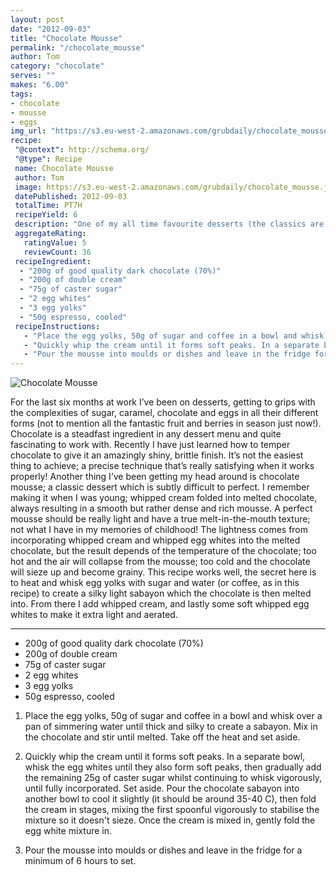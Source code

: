 ```yaml
---
layout: post
date: "2012-09-03"
title: "Chocolate Mousse"
permalink: "/chocolate_mousse"
author: Tom
category: "chocolate"
serves: ""
makes: "6.00"
tags:
- chocolate
- mousse
- eggs
img_url: "https://s3.eu-west-2.amazonaws.com/grubdaily/chocolate_mousse.jpg"
recipe:
 "@context": http://schema.org/
 "@type": Recipe
 name: Chocolate Mousse
 author: Tom
 image: https://s3.eu-west-2.amazonaws.com/grubdaily/chocolate_mousse.jpg
 datePublished: 2012-09-03
 totalTime: PT7H
 recipeYield: 6
 description: "One of my all time favourite desserts (the classics are hard to beat), I've enhanced the lightness of this mousse by making a sabayon with the egg yolks."
 aggregateRating:
   ratingValue: 5
   reviewCount: 36
 recipeIngredient:
  - "200g of good quality dark chocolate (70%)"
  - "200g of double cream"
  - "75g of caster sugar"
  - "2 egg whites"
  - "3 egg yolks"
  - "50g espresso, cooled"
 recipeInstructions:
   - "Place the egg yolks, 50g of sugar and coffee in a bowl and whisk over a pan of simmering water until thick and silky to create a sabayon. Mix in the chocolate and stir until melted. Take off the heat and set aside."
   - "Quickly whip the cream until it forms soft peaks. In a separate bowl, whisk the egg whites until they also form soft peaks, then gradually add the remaining 25g of caster sugar whilst continuing to whisk vigorously, until fully incorporated. Set aside. Pour the chocolate sabayon into another bowl to cool it slightly (it should be around 35-40 C), then fold the cream in stages, mixing the first spoonful vigorously to stabilise the mixture so it doesn't sieze. Once the cream is mixed in, gently fold the egg white mixture in."
   - "Pour the mousse into moulds or dishes and leave in the fridge for a minimum of 6 hours to set."
---
```

<img src="https://s3.eu-west-2.amazonaws.com/grubdaily/chocolate_mousse.jpg" alt="Chocolate Mousse" />

For the last six months at work I’ve been on desserts, getting to grips with the complexities of sugar, caramel, chocolate and eggs in all their different forms (not to mention all the fantastic fruit and berries in season just now!). Chocolate is a steadfast ingredient in any dessert menu and quite fascinating to work with. Recently I have just learned how to temper chocolate to give it an amazingly shiny, brittle finish. It’s not the easiest thing to achieve; a precise technique that’s really satisfying when it works properly! Another thing I’ve been getting my head around is chocolate mousse; a classic dessert which is subtly difficult to perfect. I remember making it when I was young; whipped cream folded into melted chocolate, always resulting in a smooth but rather dense and rich mousse. A perfect mousse should be really light and have a true melt-in-the-mouth texture; not what I have in my memories of childhood! The lightness comes from incorporating whipped cream and whipped egg whites into the melted chocolate, but the result depends of the temperature of the chocolate; too hot and the air will collapse from the mousse; too cold and the chocolate will sieze up and become grainy. This recipe works well, the secret here is to heat and whisk egg yolks with sugar and water (or coffee, as in this recipe) to create a silky light sabayon which the chocolate is then melted into. From there I add whipped cream, and lastly some soft whipped egg whites to make it extra light and aerated.

---
* 200g of good quality dark chocolate (70%)
* 200g of double cream
* 75g of caster sugar
* 2 egg whites
* 3 egg yolks
* 50g espresso, cooled

1. Place the egg yolks, 50g of sugar and coffee in a bowl and whisk over a pan of simmering water until thick and silky to create a sabayon. Mix in the chocolate and stir until melted. Take off the heat and set aside.

2. Quickly whip the cream until it forms soft peaks. In a separate bowl, whisk the egg whites until they also form soft peaks, then gradually add the remaining 25g of caster sugar whilst continuing to whisk vigorously, until fully incorporated. Set aside. Pour the chocolate sabayon into another bowl to cool it slightly (it should be around 35-40 C), then fold the cream in stages, mixing the first spoonful vigorously to stabilise the mixture so it doesn't sieze. Once the cream is mixed in, gently fold the egg white mixture in.

3. Pour the mousse into moulds or dishes and leave in the fridge for a minimum of 6 hours to set.
